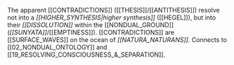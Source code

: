 The apparent [[CONTRADICTIONS]] ([[THESIS]]/[[ANTITHESIS]]) resolve not into a _[[HIGHER_SYNTHESIS|higher synthesis]]_ ([[HEGEL]]), but into their _[[DISSOLUTION]]_ within the [[NONDUAL_GROUND]] (_[[SUNYATA]]_/[[EMPTINESS]]). [[CONTRADICTIONS]] are [[SURFACE_WAVES]] on the ocean of _[[NATURA_NATURANS]]_. Connects to [[02_NONDUAL_ONTOLOGY]] and [[19_RESOLVING_CONSCIOUSNESS_&_SEPARATION]].